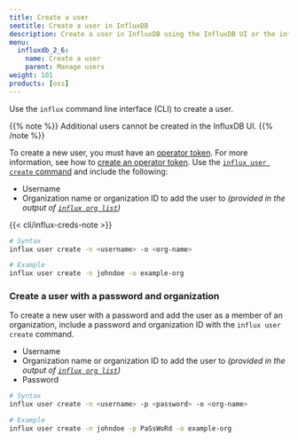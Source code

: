 ```yaml
---
title: Create a user
seotitle: Create a user in InfluxDB
description: Create a user in InfluxDB using the InfluxDB UI or the influx CLI.
menu:
  influxdb_2_6:
    name: Create a user
    parent: Manage users
weight: 101
products: [oss]
---
```


Use the `influx` command line interface (CLI) to create a user.

{{% note %}}
Additional users cannot be created in the InfluxDB UI.
{{% /note %}}

To create a new user, you must have an [operator token](/influxdb/v2.6/reference/glossary/#token).
For more information, see how to [create an operator token](/influxdb/v2.6/security/tokens/create-token/#create-an-operator-token).
Use the [`influx user create` command](/influxdb/v2.6/reference/cli/influx/user/create) and include the following:

- Username
- Organization name or organization ID to add the user to _(provided in the output of
  [`influx org list`](/influxdb/v2.6/reference/cli/influx/org/list/))_

{{< cli/influx-creds-note >}}

```sh
# Syntax
influx user create -n <username> -o <org-name>

# Example
influx user create -n johndoe -o example-org
```

### Create a user with a password and organization
To create a new user with a password and add the user as a member of an organization,
include a password and organization ID with the `influx user create` command.

- Username
- Organization name or organization ID to add the user to _(provided in the output of
  [`influx org list`](/influxdb/v2.6/reference/cli/influx/org/list/))_
- Password

```sh
# Syntax
influx user create -n <username> -p <password> -o <org-name>

# Example
influx user create -n johndoe -p PaSsWoRd -o example-org
```
